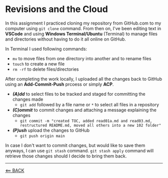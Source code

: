 # Revisions and the Cloud

In this assignment I practiced cloning my repository from GitHub.com to my computer using `git clone` command. From then on, I've been editing text in **VSCode** and using **Windows Terminal/Ubuntu** (Terminal) to manage files and directories without having to do it all online on GitHub.

In Terminal I used following commands:

- `mv` to move files from one directory into another and to rename files
- `touch` to create a new file
- `rm -rf` to delete files/directories

After completing the work locally, I uploaded all the changes back to GitHub using an **Add-Commit-Push** prcoess or simply **ACP**.

- ***(A)dd*** to select files to be tracked and staged for committing the changes made 
  - `git add` followed by a file name or `*` to select all files in a repository
- ***(C)ommit*** to commit changes and attaching a message explaining the changes
  - `git commit -m "created TOC, added read01a.md and read03.md, restructured README.md, moved all others into a new 102 folder"`
- ***(P)ush*** upload the changes to GitHub
  - `git push origin main`

In case I don't want to commit changes, but would like to save them anyways, I can use `git stash` command. `git stash apply` command will retrieve those changes should I decide to bring them back.

-----

[<== BACK](102-toc.md)